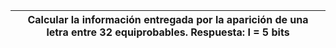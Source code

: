 | Calcular la información entregada por la aparición de una letra entre 32 equiprobables. Respuesta: I = 5 bits |
| ------------------------------------------------------------------------------------------------------------- |
